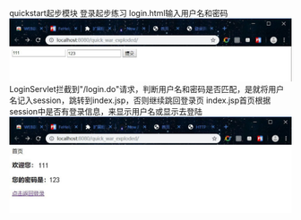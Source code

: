 quickstart起步模块
登录起步练习
login.html输入用户名和密码 ![Image text](https://github.com/nidexiaobuding/java-web-dev/blob/master/quick/13.jpg)
LoginServlet拦截到"/login.do"请求，判断用户名和密码是否匹配，是就将用户名记入session，跳转到index.jsp，否则继续跳回登录页 
index.jsp首页根据session中是否有登录信息，来显示用户名或显示去登陆 
![Image text](https://github.com/nidexiaobuding/java-web-dev/blob/master/quick/12.jpg)


